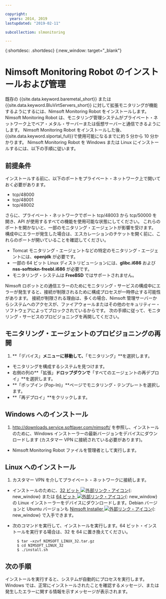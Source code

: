 ```yaml
---

copyright:
  years: 2014, 2019
lastupdated: "2019-02-11"

subcollection: slmonitoring

---
```


{:shortdesc: .shortdesc}
{:new_window: target="_blank"}

# Nimsoft Monitoring Robot のインストールおよび管理

既存の {{site.data.keyword.baremetal_short}} または {{site.data.keyword.BluVirtServers_short}} に対して拡張モニタリングが機能するようにするには、Nimsoft Monitoring Robot をインストールします。 Nimsoft Monitoring Robot は、モニタリング管理システムがプライベート・ネットワーク上でベア・メタル・サーバーまたは仮想サーバーと通信できるようにします。 Nimsoft Monitoring Robot をインストールした後、{{site.data.keyword.slportal_full}}で使用可能になるまでに約 5 分から 10 分かかります。 Nimsoft Monitoring Robot を Windows または Linux にインストールするには、以下の手順に従います。

## 前提条件

インストールする前に、以下のポートをプライベート・ネットワーク上で開いておく必要があります。

* tcp/48000
* tcp/48001
* tcp/48002

さらに、プライベート・ネットワークでポート tcp/48003 から tcp/50000 を開き、API が使用するすべての機能を使用可能な状態にしてください。 これらのポートを開かないと、一部のモニタリング・エージェントが影響を受けます。 構成中にエラーが発生した場合は、エスカレーションのチケットを開く前に、これらのポートが開いていることを確認してください。

* Tomcat モニタリング・エージェントなどの特定のモニタリング・エージェントには、**openjdk** が必要です。
* 一部の 64 ビット Linux ディストリビューションには、**glibc.i686** および **nss-softtokn-freebl.i686** が必要です。
* モニタリング・システムは **FreeBSD** ではサポートされません。

Nimsoft ロボットとの通信エラーのためにモニタリング・サービスの構成中にエラーが発生すると、接続が制限されるために構成プロセスが一時停止する可能性があります。 接続が制限される理由は、多くの場合、Nimsoft 管理サーバーからシステムへのアクセスが、ファイアウォールまたはその他のセキュリティー・ソフトウェアによってブロックされているからです。  次の手順に従って、モニタリング・サービスのプロビジョニングを再開してください。

## モニタリング・エージェントのプロビジョニングの再開

1. **「デバイス」**メニューに移動して、**「モニタリング」**を選択します。
* モニタリングを構成するシステムを見つけます。
* 右側の列の**「拡張」**ドロップダウンで**「すべてのエージェントの再デプロイ」**を選択します。
* **「ポップイン (Pop-In)」**ページでモニタリング・テンプレートを選択します。
* **「再デプロイ」**をクリックします。

## Windows へのインストール

1. http://downloads.service.softlayer.com/nimsoft/ を参照し、インストールのために、Windows インストーラーの最新バージョンをデバイスにダウンロードします (カスタマー VPN に接続されている必要があります)。
* Nimsoft Monitoring Robot ファイルを管理者として実行します。

## Linux へのインストール

1. カスタマー VPN を介してプライベート・ネットワークに接続します。
* インストールのために、[32 ビット ![外部リンク・アイコン](../../icons/launch-glyph.svg "外部リンク・アイコン")](http://downloads.service.softlayer.com/nimsoft/NIMSOFT_LINUX_32.tar.gz){: new_window} または [64 ビット ![外部リンク・アイコン](../../icons/launch-glyph.svg "外部リンク・アイコン")](http://downloads.service.softlayer.com/nimsoft/NIMSOFT_LINUX_64.tar.gz){: new_window} の Linux インストーラーをデバイスにダウンロードします。Debian バージョンと Ubuntu バージョンも [Nimsoft Installer ![外部リンク・アイコン](../../icons/launch-glyph.svg "外部リンク・アイコン")](http://downloads.service.softlayer.com/nimsoft/){: new_window} で入手できます。
* 次のコマンドを実行して、インストールを実行します。64 ビット・インストールを実行する場合は、32 を 64 に置き換えてください。

        $ tar –xzvf NIMSOFT_LINUX_32.tar.gz
        $ cd NIMSOFT_LINUX_32
        $ ./install.sh

## 次の手順

インストールを実行すると、システムが自動的にプロセスを実行します。 Windows では、正常にインストールされたことを確認するメッセージ、または発生したエラーに関する情報を示すメッセージが表示されます。
